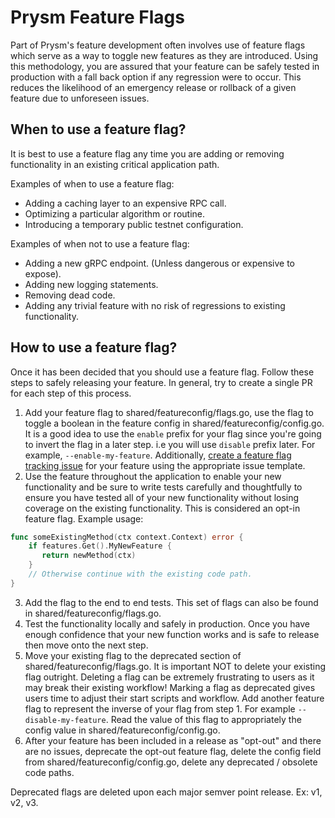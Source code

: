 # Prysm Feature Flags

Part of Prysm's feature development often involves use of feature flags which serve as a way to
toggle new features as they are introduced. Using this methodology, you are assured that your
feature can be safely tested in production with a fall back option if any regression were to occur.
This reduces the likelihood of an emergency release or rollback of a given feature due to
unforeseen issues.

## When to use a feature flag?

It is best to use a feature flag any time you are adding or removing functionality in an existing
critical application path. 

Examples of when to use a feature flag:

- Adding a caching layer to an expensive RPC call.
- Optimizing a particular algorithm or routine.
- Introducing a temporary public testnet configuration.

Examples of when not to use a feature flag:

- Adding a new gRPC endpoint. (Unless dangerous or expensive to expose).
- Adding new logging statements.
- Removing dead code.
- Adding any trivial feature with no risk of regressions to existing functionality.

## How to use a feature flag?

Once it has been decided that you should use a feature flag. Follow these steps to safely
releasing your feature. In general, try to create a single PR for each step of this process.

1. Add your feature flag to shared/featureconfig/flags.go, use the flag to toggle a boolean in the
feature config in shared/featureconfig/config.go. It is a good idea to use the `enable` prefix for
your flag since you're going to invert the flag in a later step. i.e you will use `disable` prefix
later. For example, `--enable-my-feature`. Additionally, [create a feature flag tracking issue](https://github.com/cyyber/qrysm/issues/new?template=feature_flag.md) 
for your feature using the appropriate issue template.
2. Use the feature throughout the application to enable your new functionality and be sure to write
tests carefully and thoughtfully to ensure you have tested all of your new functionality without losing
coverage on the existing functionality. This is considered an opt-in feature flag. Example usage:
```go
func someExistingMethod(ctx context.Context) error {
    if features.Get().MyNewFeature {
       return newMethod(ctx)
    }
    // Otherwise continue with the existing code path.
}
``` 
3. Add the flag to the end to end tests. This set of flags can also be found in shared/featureconfig/flags.go. 
4. Test the functionality locally and safely in production. Once you have enough confidence that
your new function works and is safe to release then move onto the next step.
5. Move your existing flag to the deprecated section of shared/featureconfig/flags.go. It is
important NOT to delete your existing flag outright. Deleting a flag can be extremely frustrating
to users as it may break their existing workflow! Marking a flag as deprecated gives users time to
adjust their start scripts and workflow. Add another feature flag to represent the inverse of your
flag from step 1. For example `--disable-my-feature`. Read the value of this flag to appropriately
the config value in shared/featureconfig/config.go.
6. After your feature has been included in a release as "opt-out" and there are no issues,
deprecate the opt-out feature flag, delete the config field from shared/featureconfig/config.go,
delete any deprecated / obsolete code paths.

Deprecated flags are deleted upon each major semver point release. Ex: v1, v2, v3.
